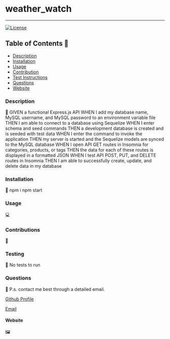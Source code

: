 
  # weather_watch
_____
  [![License](https://img.shields.io/badge/License-MIT-brightgreen.svg)](https://opensource.org/licenses/MIT)

  ## Table of Contents 🔎
  - [Description](#description)
  - [Installation](#installation)
  - [Usage](#usage)
  - [Contribution](#contributions)
  - [Test Instructions](#testing)
  - [Questions](#questions)
  - [Website](#website)

  ### Description
  📖
    GIVEN a functional Express.js API
    WHEN I add my database name, MySQL username, and MySQL password to an environment variable file
    THEN I am able to connect to a database using Sequelize
    WHEN I enter schema and seed commands
    THEN a development database is created and is seeded with test data
    WHEN I enter the command to invoke the application
    THEN my server is started and the Sequelize models are synced to the MySQL database
    WHEN I open API GET routes in Insomnia for categories, products, or tags
    THEN the data for each of these routes is displayed in a formatted JSON
    WHEN I test API POST, PUT, and DELETE routes in Insomnia
    THEN I am able to successfully create, update, and delete data in my database


  ### Installation

  💾 
    npm i
    npm start


  ### Usage

  💻


  ### Contributions

  🔗
    

  ### Testing
  
  🧪
    No tests to run

  ### Questions 
  📨
    P.s. contact me best through a detailed email.

  [Github Profile](https://github.com/moonman9)

  [Email](mailto:zzepold97@gmail.com)
  
  #### Website
  🖼️



